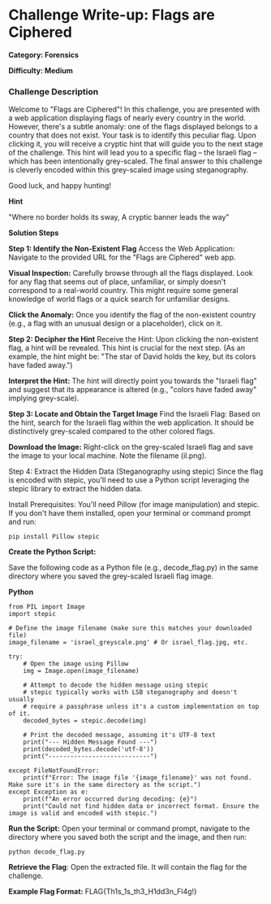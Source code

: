 # Challenge Write-up: Flags are Ciphered

**Category: Forensics**

**Difficulty: Medium**

### Challenge Description


Welcome to "Flags are Ciphered"! In this challenge, you are presented with a web application displaying flags of nearly every country in the world. However, there's a subtle anomaly: one of the flags displayed belongs to a country that does not exist. Your task is to identify this peculiar flag. Upon clicking it, you will receive a cryptic hint that will guide you to the next stage of the challenge. This hint will lead you to a specific flag – the Israeli flag – which has been intentionally grey-scaled. The final answer to this challenge is cleverly encoded within this grey-scaled image using steganography.

Good luck, and happy hunting!

**Hint**

"Where no border holds its sway, A cryptic banner leads the way"

**Solution Steps**

**Step 1: Identify the Non-Existent Flag**
Access the Web Application: Navigate to the provided URL for the "Flags are Ciphered" web app.

**Visual Inspection:** Carefully browse through all the flags displayed. Look for any flag that seems out of place, unfamiliar, or simply doesn't correspond to a real-world country. This might require some general knowledge of world flags or a quick search for unfamiliar designs.

**Click the Anomaly:** Once you identify the flag of the non-existent country (e.g., a flag with an unusual design or a placeholder), click on it.

**Step 2: Decipher the Hint**
Receive the Hint: Upon clicking the non-existent flag, a hint will be revealed. This hint is crucial for the next step. (As an example, the hint might be: "The star of David holds the key, but its colors have faded away.")

**Interpret the Hint:** The hint will directly point you towards the "Israeli flag" and suggest that its appearance is altered (e.g., "colors have faded away" implying grey-scale).

**Step 3: Locate and Obtain the Target Image**
Find the Israeli Flag: Based on the hint, search for the Israeli flag within the web application. It should be distinctively grey-scaled compared to the other colored flags.

**Download the Image:** Right-click on the grey-scaled Israeli flag and save the image to your local machine. Note the filename (il.png).

Step 4: Extract the Hidden Data (Steganography using stepic)
Since the flag is encoded with stepic, you'll need to use a Python script leveraging the stepic library to extract the hidden data.

Install Prerequisites:
You'll need Pillow (for image manipulation) and stepic. If you don't have them installed, open your terminal or command prompt and run:

```pip install Pillow stepic```

**Create the Python Script:**

Save the following code as a Python file (e.g., decode_flag.py) in the same directory where you saved the grey-scaled Israeli flag image.

**Python**

```
from PIL import Image
import stepic

# Define the image filename (make sure this matches your downloaded file)
image_filename = 'israel_greyscale.png' # Or israel_flag.jpg, etc.

try:
    # Open the image using Pillow
    img = Image.open(image_filename)

    # Attempt to decode the hidden message using stepic
    # stepic typically works with LSB steganography and doesn't usually
    # require a passphrase unless it's a custom implementation on top of it.
    decoded_bytes = stepic.decode(img)

    # Print the decoded message, assuming it's UTF-8 text
    print("--- Hidden Message Found ---")
    print(decoded_bytes.decode('utf-8'))
    print("----------------------------")

except FileNotFoundError:
    print(f"Error: The image file '{image_filename}' was not found. Make sure it's in the same directory as the script.")
except Exception as e:
    print(f"An error occurred during decoding: {e}")
    print("Could not find hidden data or incorrect format. Ensure the image is valid and encoded with stepic.")
```

**Run the Script:**
Open your terminal or command prompt, navigate to the directory where you saved both the script and the image, and then run:

```python decode_flag.py```


**Retrieve the Flag**: Open the extracted file. It will contain the flag for the challenge.

**Example Flag Format:** FLAG{Th1s_1s_th3_H1dd3n_Fl4g!}